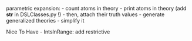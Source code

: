 parametric expansion:
    - count atoms in theory
    - print atoms in theory (add __str__ in DSLClasses.py !)
    - then, attach their truth values
    - generate generalized theories
    - simplify it

Nice To Have
    - IntsInRange: add restrictive